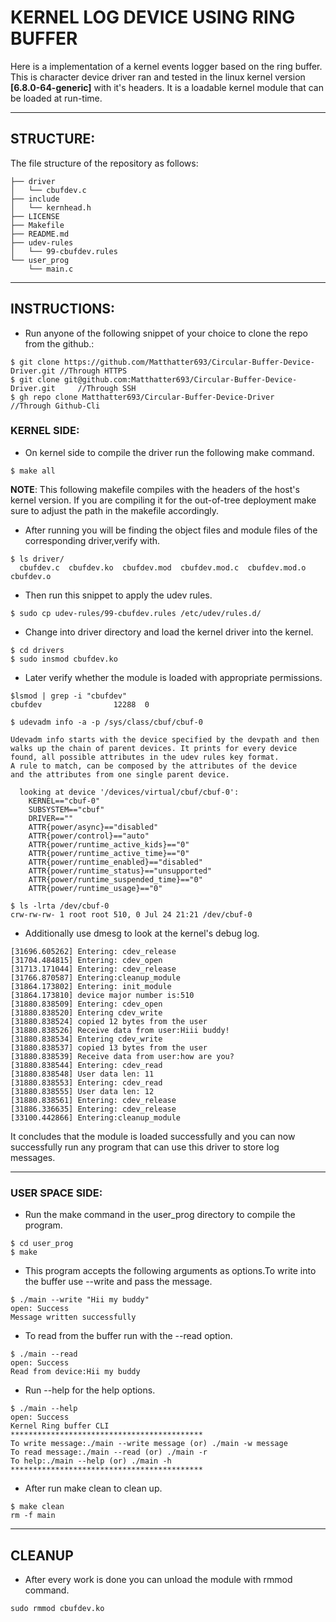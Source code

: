 # KERNEL LOG DEVICE USING RING BUFFER

Here is a implementation of a kernel events logger based on the ring buffer. This is character device driver ran and tested in the linux kernel version **[6.8.0-64-generic]** with it's headers.
It is a loadable kernel module that can be loaded at run-time.

---

## STRUCTURE:

The file structure of the repository as follows:

```
├── driver
│   └── cbufdev.c
├── include
│   └── kernhead.h
├── LICENSE
├── Makefile
├── README.md
├── udev-rules
│   └── 99-cbufdev.rules
└── user_prog
    └── main.c
```

---

## INSTRUCTIONS:

- Run anyone of the following snippet of your choice to clone the repo from the github.:

```
$ git clone https://github.com/Matthatter693/Circular-Buffer-Device-Driver.git //Through HTTPS
$ git clone git@github.com:Matthatter693/Circular-Buffer-Device-Driver.git     //Through SSH
$ gh repo clone Matthatter693/Circular-Buffer-Device-Driver                    //Through Github-Cli
```

### KERNEL SIDE:

- On kernel side to compile the driver run the following make command.

```
$ make all
```

**NOTE**: This following makefile compiles with the headers of the host's kernel version. If you are compiling it for the out-of-tree deployment make sure to adjust the path in the makefile accordingly.

- After running you will be finding the object files and module files of the corresponding driver,verify with.
  
```
$ ls driver/
  cbufdev.c  cbufdev.ko  cbufdev.mod  cbufdev.mod.c  cbufdev.mod.o  cbufdev.o
```

- Then run this snippet to apply the udev rules.

```
$ sudo cp udev-rules/99-cbufdev.rules /etc/udev/rules.d/
```

- Change into driver directory and load the kernel driver into the kernel.

```
$ cd drivers
$ sudo insmod cbufdev.ko
```

- Later verify whether the module is loaded with appropriate permissions.

```
$lsmod | grep -i "cbufdev"     
cbufdev                12288  0

$ udevadm info -a -p /sys/class/cbuf/cbuf-0      

Udevadm info starts with the device specified by the devpath and then
walks up the chain of parent devices. It prints for every device
found, all possible attributes in the udev rules key format.
A rule to match, can be composed by the attributes of the device
and the attributes from one single parent device.

  looking at device '/devices/virtual/cbuf/cbuf-0':
    KERNEL=="cbuf-0"
    SUBSYSTEM=="cbuf"
    DRIVER==""
    ATTR{power/async}=="disabled"
    ATTR{power/control}=="auto"
    ATTR{power/runtime_active_kids}=="0"
    ATTR{power/runtime_active_time}=="0"
    ATTR{power/runtime_enabled}=="disabled"
    ATTR{power/runtime_status}=="unsupported"
    ATTR{power/runtime_suspended_time}=="0"
    ATTR{power/runtime_usage}=="0"

$ ls -lrta /dev/cbuf-0
crw-rw-rw- 1 root root 510, 0 Jul 24 21:21 /dev/cbuf-0
```

- Additionally use dmesg to look at the kernel's debug log.

```
[31696.605262] Entering: cdev_release
[31704.484815] Entering: cdev_open
[31713.171044] Entering: cdev_release
[31766.870587] Entering:cleanup_module
[31864.173802] Entering: init_module
[31864.173810] device major number is:510
[31880.838509] Entering: cdev_open
[31880.838520] Entering cdev_write
[31880.838524] copied 12 bytes from the user
[31880.838526] Receive data from user:Hiii buddy!
[31880.838534] Entering cdev_write
[31880.838537] copied 13 bytes from the user
[31880.838539] Receive data from user:how are you?
[31880.838544] Entering: cdev_read
[31880.838548] User data len: 11
[31880.838553] Entering: cdev_read
[31880.838555] User data len: 12
[31880.838561] Entering: cdev_release
[31886.336635] Entering: cdev_release
[33100.442866] Entering:cleanup_module

```
It concludes that the module is loaded successfully and you can now successfully run any program that can use this driver to store log messages.

---

### USER SPACE SIDE:

- Run the make command in the user_prog directory to compile the program.
    
```
$ cd user_prog
$ make
```

- This program accepts the following arguments as options.To write into the buffer use --write and pass the message.

```
$ ./main --write "Hii my buddy"
open: Success
Message written successfully
```

- To read from the buffer run with the --read option.

```
$ ./main --read
open: Success
Read from device:Hii my buddy
```

- Run --help for the help options.

```
$ ./main --help
open: Success
Kernel Ring buffer CLI
*******************************************
To write message:./main --write message (or) ./main -w message
To read message:./main --read (or) ./main -r
To help:./main --help (or) ./main -h
*******************************************
```

- After run make clean to clean up.
```
$ make clean
rm -f main
```
---
## CLEANUP

- After every work is done you can unload the module with rmmod command.

```
sudo rmmod cbufdev.ko
```
